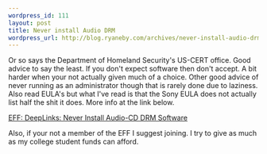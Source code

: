 ```yaml
--- 
wordpress_id: 111
layout: post
title: Never install Audio DRM
wordpress_url: http://blog.ryaneby.com/archives/never-install-audio-drm/
---
```

Or so says the Department of Homeland Security's US-CERT office. Good advice to say the least. If you don't expect software then don't accept. A bit harder when your not actually given much of a choice. Other good advice of never running as an administrator though that is rarely done due to laziness. Also read EULA's but what I've read is that the Sony EULA does not actually list half the shit it does. More info at the link below.

<a href="http://www.eff.org/deeplinks/archives/004167.php">EFF: DeepLinks: Never Install Audio-CD DRM Software</a>

Also, if your not a member of the EFF I suggest joining. I try to give as much as my college student funds can afford.

